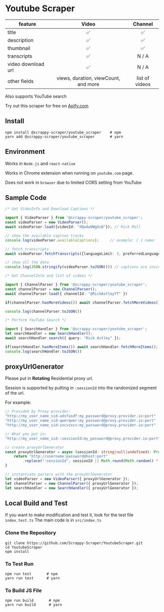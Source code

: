 # Youtube Scraper

| feature            |                Video                 |    Channel     |
|--------------------|:------------------------------------:|:--------------:|
| title              |                  ✅                   |       ✅        |
| description        |                  ✅                   |       ✅        |
| thumbnail          |                  ✅                   |       ✅        |
| transcripts        |                  ✅                   |     N / A      |
| video download url |                  ✅                   |     N / A      |
| other fields       | views, duration, viewCount, and more | list of videos |

Also supports YouTube search


Try out this scraper for free on [Apify.com](https://apify.com/scrappy-scraper/youtubescraper-apify)

## Install
```shell
npm install @scrappy-scraper/youtube_scraper    # npm
yarn add @scrappy-scraper/youtube_scraper       # yarn
```

## Environment
Works in `Node.js` and `react-native`

Works in Chrome extension when running on `youtube.com` page.

Does not work in `browser` due to limited CORS setting from YouTube

## Sample Code
```typescript
/* Get VideoInfo and Download Captions */

import { VideoParser } from '@scrappy-scraper/youtube_scraper';
const videoParser = new VideoParser();
await videoParser.load({videoId: "dQw4w9WgXcQ"}); // Rick Roll

// show the available caption tracks
console.log(videoParser.availableCaptions);     // example: [ { name: 'English', languageCode: 'en', isGenerated: false } ]

// fetch transcripts
await videoParser.fetchTranscripts({languageLimit: 3, preferredLanguages: ['en']})

// show all the data
console.log(JSON.stringify(videoParser.toJSON())) // captions are inside this JSON, along with other data
```

```typescript
/* Get ChannelInfo and list of videos */

import { ChannelParser } from '@scrappy-scraper/youtube_scraper';
const channelParser = new ChannelParser();
await channelParser.load({ channelId: "@RickAstleyYT" })

if(channelParser.hasMoreVideos()) await channelParser.fetchMoreVideos(); // can use "while" instead of "if"

console.log(channelParser.toJSON())
```

```typescript
/* Perform YouTube Search */

import { SearchHandler } from '@scrappy-scraper/youtube_scraper';
let searchHandler = new SearchHandler();
await searchHandler.search({ query: "Rick Astley" });

if(searchHandler.hasMoreItems()) await searchHandler.fetchMoreItems(); // can use "while" instead of "if"
console.log(searchHandler.toJSON())
```


## proxyUrlGenerator
Please put in **Rotating** Residential proxy url.

Session is supported by putting in `:sessionId` into the randomized segment of the url.

For example:

```typescript
// Provided by Proxy provider:
"http://my_user_name_sid-adsfasdf:my_password@proxy.provider.io:port"
"http://my_user_name_sid-qwerqwer:my_password@proxy.provider.io:port"
"http://my_user_name_sid-zxcvzxcv:my_password@proxy.provider.io:port"

// What you put in:
"http://my_user_name_sid-:sessionId:my_password@proxy.provider.io:port"

// create proxyUrlGenerator 
const proxyUrlGenerator = async (sessionId: string|null|undefined): Promise<string> => {
    return "http://username:password@host:port"
        .replace(":sessionId", sessionId || Math.round(Math.random() * 10**6).toString());
}

// instantiate parsers with the proxyUrlGenerator
let videoParser = new VideoParser({ proxyUrlGenerator });
let channelParser = new ChannelParser({ proxyUrlGenerator });
let searchHandler = new SearchHandler({ proxyUrlGenerator });
```

## Local Build and Test
If you want to make modification and test it, look for the test file `index.test.ts`
The main code is in `src/index.ts`

### Clone the Repository
```shell
git clone https://github.com/Scrappy-Scraper/YoutubeScraper.git
cd YoutubeScraper
npm install
```

### To Test Run
```shell
npm run test       # npm
yarn run test      # yarn
```

### To Build JS File
```shell
npm run build       # npm
yarn run build      # yarn
```
